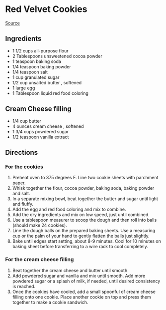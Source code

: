 # Red Velvet Cookies

[Source](https://tastesbetterfromscratch.com/red-velvet-cookies-with-cream-cheese-filling/)

## Ingredients

- 1 1/2 cups all-purpose flour
- 2 Tablespoons unsweetened cocoa powder
- 1 teaspoon baking soda
- 1/4 teaspoon baking powder
- 1/4 teaspoon salt
- 1 cup granulated sugar
- 1/2 cup unsalted butter , softened
- 1 large egg
- 1 Tablespoon liquid red food coloring

## Cream Cheese filling

- 1/4 cup butter
- 4 ounces cream cheese , softened
- 1 3/4 cups powdered sugar
- 1/2 teaspoon vanilla extract

## Directions

### For the cookies

1. Preheat oven to 375 degrees F. Line two cookie sheets with parchment paper.
1. Whisk together the flour, cocoa powder, baking soda, baking powder and salt.
1. In a separate mixing bowl, beat together the butter and sugar until light and fluffy.
1. Add the egg and red food coloring and mix to combine.
1. Add the dry ingredients and mix on low speed, just until combined.
1. Use a tablespoon measurer to scoop the dough and then roll into balls (should make 24 cookies).
1. Line the dough balls on the prepared baking sheets. Use a measuring cup or the palm of your hand to gently flatten the balls just slightly.
1. Bake until edges start setting, about 8-9 minutes. Cool for 10 minutes on baking sheet before transferring to a wire rack to cool completely.

### For the cream cheese filling

1. Beat together the cream cheese and butter until smooth.
1. Add powdered sugar and vanilla and mix until smooth. Add more powdered sugar or a splash of milk, if needed, until desired consistency is reached.
1. Once the cookies have cooled, add a small spoonful of cream cheese filling onto one cookie. Place another cookie on top and press them together to make a cookie sandwich.
